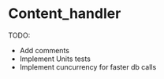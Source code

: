# Content_handler
TODO:
- Add comments
- Implement Units tests
- Implement cuncurrency for faster db calls
